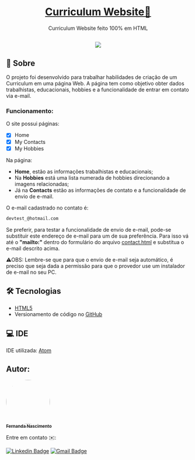 <h1 align="center">
    <a href="https://github.com/Fernanda1701/cv">Curriculum Website🧾</a>
</h1>
<p align="center">Curriculum Website feito 100% em HTML</p>

<h2 align="center">
<img src="https://img.shields.io/static/v1?label=Status:&message=Completo ✅&color=32CD32&style=for-the-badge&logo=ghost"/>
</h2>


## 💎 Sobre

O projeto foi desenvolvido para trabalhar habilidades de criação de um Curriculum em uma página Web. A página tem como objetivo obter dados trabalhistas, educacionais, hobbies e a funcionalidade de entrar em contato via e-mail.


<h3>Funcionamento:</h3>
O site possui páginas:

- [x] Home
- [x] My Contacts
- [x] My Hobbies

Na página:
- <b>Home</b>, estão as informações trabalhistas e educacionais;
-  Na <b>Hobbies</b> está uma lista numerada de hobbies direcionando a imagens relacionadas; 
-  Já na <b>Contacts</b> estão as informações de contato e a funcionalidade de envio de e-mail.

O e-mail cadastrado no contato é:

```bash
devtest_@hotmail.com
```
Se preferir, para testar a funcionalidade de envio de e-mail, pode-se substituir este endereço de e-mail para um de sua preferência. Para isso vá até o <b>"mailto:"</b> dentro do  formulário do arquivo <a href="https://github.com/Fernanda1701/cv/blob/main/Web%20Personal%20Site/contact.html">contact.html</a> e substitua o e-mail descrito acima.

⚠️OBS: Lembre-se que para que o envio de e-mail seja automático, é preciso que seja dada a permissão para que o provedor use um instalador de e-mail no seu PC.

## 🛠 Tecnologias
 
- [HTML5](https://developer.mozilla.org/en-US/docs/Glossary/HTML5)
- Versionamento de código no [GitHub](https://github.com/)

## 💻 IDE

IDE utilizada: [Atom](https://atom.io/)

## Autor:

<a href="https://github.com/Fernanda1701">
 <img style="border-radius: 50%;" src="https://avatars.githubusercontent.com/Fernanda1701" width="120px;" alt=""/>
 <br />
 <sub><b>Fernanda Nascimento</b></sub></a> <a href="https://github.com/Fernanda1701"></a>

Entre em contato ✉️:

[![Linkedin Badge](https://img.shields.io/badge/-Fernanda-blue??style=plastic&logo=Linkedin&logoColor=white&link=https://www.linkedin.com/in/fnasci/)](https://www.linkedin.com/in/fnasci/)
[![Gmail Badge](https://img.shields.io/badge/-fnasci.1701@gmail.com-c14438?style=plastic&logo=Gmail&logoColor=white&link=mailto:fnasci.1701@gmail.com)](mailto:fnasci.1701@gmail.com)
